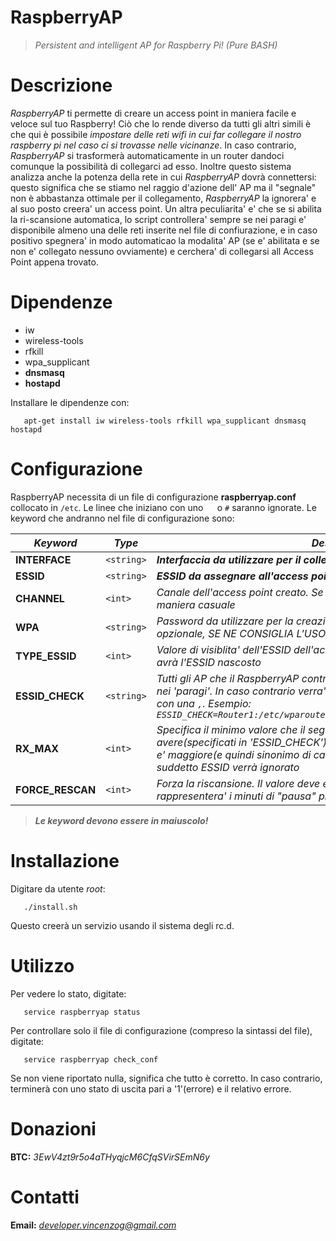 # RaspberryAP 
> *Persistent and intelligent AP for Raspberry Pi! (Pure BASH)*

# Descrizione
*RaspberryAP* ti permette di creare un access point in maniera facile e veloce sul tuo Raspberry!
Ciò che lo rende diverso da tutti gli altri simili è che qui è possibile *impostare delle reti
wifi in cui far collegare il nostro raspberry pi nel caso ci si trovasse nelle vicinanze*.
In caso contrario, *RaspberryAP* si trasformerà automaticamente in un router dandoci comunque la
possibilità di collegarci ad esso. Inoltre questo sistema analizza anche la potenza della rete in
cui *RaspberryAP* dovrà connettersi: questo significa che se stiamo nel raggio d'azione dell' AP ma il
"segnale" non è abbastanza ottimale per il collegamento, *RaspberryAP* la ignorera' e al suo posto
creera' un access point.
Un altra peculiarita' e' che se si abilita la ri-scansione automatica, lo script controllera' sempre se nei
paragi e' disponibile almeno una delle reti inserite nel file di confiurazione, e in caso positivo spegnera'
in modo automaticao la modalita' AP (se e' abilitata e se non e' collegato nessuno ovviamente) e cerchera' di collegarsi all Access Point appena trovato.

# Dipendenze

- iw
- wireless-tools
- rfkill
- wpa_supplicant
- **dnsmasq**
- **hostapd**

Installare le dipendenze con:

```
   apt-get install iw wireless-tools rfkill wpa_supplicant dnsmasq hostapd
```

# Configurazione

RaspberryAP necessita di un file di configurazione **raspberryap.conf** collocato in ```/etc```.
Le linee che iniziano con uno `  `  o `#` saranno ignorate.
Le keyword che andranno nel file di configurazione sono:

| *Keyword* | *Type* | *Descrizione*
| --- | --- | --- |
|**INTERFACE**|`<string>`|***Interfaccia da utilizzare per il collegamento/creazione dell'access point***|
|**ESSID**|`<string>`|***ESSID da assegnare all'access point che RaspberryAP creerà***|
|**CHANNEL**|`<int>`|*Canale dell'access point creato. Se non impostato, il canale verrà scelto in maniera casuale*
|**WPA**|`<string>`|*Password da utilizzare per la creazione dell'access point. Anche se opzionale, SE NE CONSIGLIA L'USO*
|**TYPE_ESSID**|`<int>`|*Valore di visiblita' dell'ESSID dell'access point. '0' l' AP sarà visibile, '1' l'AP avrà l'ESSID nascosto*|
|**ESSID_CHECK**|`<string>`|*Tutti gli AP che il RaspberryAP controllera'. Si colleghera' al primo disponibile nei 'paragi'. In caso contrario verra' creato un AP. I vari AP vanno suddivisi con una ```,```. *Esempio:* ```ESSID_CHECK=Router1:/etc/wparouter.conf,Router2:/etc/wparouter2.conf,...```*|
|**RX_MAX**|`<int>`|*Specifica il minimo valore che il segnale dell AP, a cui ci colleghiamo, deve avere(specificati in 'ESSID_CHECK'). Il valore di default è 68dbm. Se il valore e' maggiore(e quindi sinonimo di cattiva qualità della connessione) il suddetto ESSID verrà ignorato*|
|**FORCE_RESCAN**|`<int>`|*Forza la riscansione. Il valore deve essere un numero intero che rappresentera' i minuti di "pausa" prima di ogni scansione*|

> ***Le keyword devono essere in maiuscolo!***

# Installazione

Digitare da utente *root*:

```
   ./install.sh
```

Questo creerà un servizio usando il sistema degli rc.d.

# Utilizzo

Per vedere lo stato, digitate:

```
   service raspberryap status
```

Per controllare solo il file di configurazione (compreso la sintassi del file), digitate:

```
   service raspberryap check_conf
```

Se non viene riportato nulla, significa che tutto è corretto.
In caso contrario, terminerà con uno stato di uscita pari a '1'(errore) e il relativo errore.

# Donazioni

**BTC:** *3EwV4zt9r5o4aTHyqjcM6CfqSVirSEmN6y*

# Contatti

**Email:** *developer.vincenzog@gmail.com*
